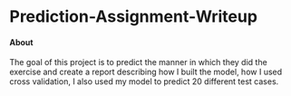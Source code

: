 # Prediction-Assignment-Writeup

#### About

The goal of this project is to predict the manner in which they did the exercise and create a report describing how I built the model, how I used cross validation, I  also used my model to predict 20 different test cases.
